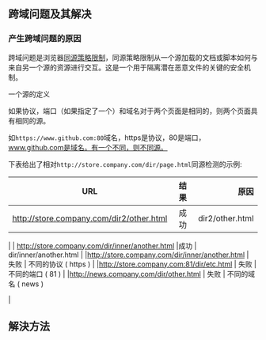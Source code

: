 ## 跨域问题及其解决

### 产生跨域问题的原因

跨域问题是浏览器[同源策略限制](https://developer.mozilla.org/zh-CN/docs/Web/Security/Same-origin_policy)，同源策略限制从一个源加载的文档或脚本如何与来自另一个源的资源进行交互。这是一个用于隔离潜在恶意文件的关键的安全机制。

一个源的定义

如果协议，端口（如果指定了一个）和域名对于两个页面是相同的，则两个页面具有相同的源。

如`https://www.github.com:80`域名，https是协议，80是端口，www.github.com是域名。有一个不同，则不同源。

下表给出了相对`http://store.company.com/dir/page.html`同源检测的示例:

| URL           | 结果	         | 原因   |
| ------------- |:-------------:| -----:|
| http://store.company.com/dir2/other.html           | 成功    | dir2/other.html
 |
| http://store.company.com/dir/inner/another.html    |成功     |   dir/inner/another.html
 |
|http://store.company.com/dir/inner/another.html     | 失败    |    不同的协议 ( https )
 |
|http://store.company.com:81/dir/etc.html            | 失败    |  	不同的端口 ( 81 )
|
|http://news.company.com/dir/other.html	       | 失败    |   不同的域名 ( news )

|

## 解決方法